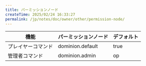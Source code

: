 ```yaml
---
title: パーミッションノード
createTime: 2025/02/24 16:33:27
permalink: /jp/notes/doc/owner/other/permission-node/
---
```


| 機能        | パーミッションノード       | デフォルト |
|-----------|------------------|-------|
| プレイヤーコマンド | dominion.default | true  |
| 管理者コマンド   | dominion.admin   | op    |
